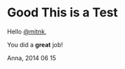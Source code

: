 Good This is a Test
===================

Hello <a href="http://twitter.com/mitnk">@mitnk</a>,

You did a **great** job!

Anna,
2014 06 15
